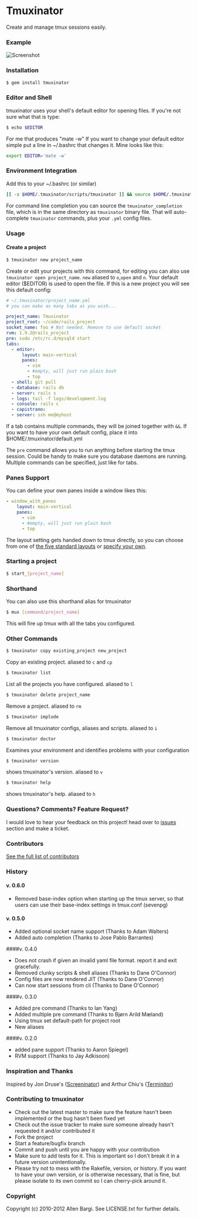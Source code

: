 # Tmuxinator

Create and manage tmux sessions easily.

### Example

![Screenshot](http://f.cl.ly/items/3e3I1l1t3D2U472n1h0h/Screen%20shot%202010-12-10%20at%2010.59.17%20PM.png)

### Installation
``` bash
$ gem install tmuxinator
```
### Editor and Shell

tmuxinator uses your shell's default editor for opening files.  If you're not sure what that is type:

``` bash
$ echo $EDITOR
```
For me that produces "mate -w"
If you want to change your default editor simple put a line in ~/.bashrc that changes it. Mine looks like this:

``` bash
export EDITOR='mate -w'
```

### Environment Integration

Add this to your ~/.bashrc (or similar)

``` bash
[[ -s $HOME/.tmuxinator/scripts/tmuxinator ]] && source $HOME/.tmuxinator/scripts/tmuxinator
```

For command line completion you can source the `tmuxinator_completion` file, which is in the same directory as
`tmuxinator` binary file. That will auto-complete `tmuxinator` commands, plus your `.yml` config files.

### Usage

#### Create a project

``` bash
$ tmuxinator new project_name
```

Create or edit your projects with this command, for editing you can also use `tmuxinator open project_name`. `new` aliased to `o`,`open` and `n`. Your default editor ($EDITOR) is used to open the file. If this is a new project you will see this default config:

``` yaml
# ~/.tmuxinator/project_name.yml
# you can make as many tabs as you wish...

project_name: Tmuxinator
project_root: ~/code/rails_project
socket_name: foo # Not needed. Remove to use default socket
rvm: 1.9.2@rails_project
pre: sudo /etc/rc.d/mysqld start
tabs:
  - editor:
      layout: main-vertical
      panes:
        - vim
        - #empty, will just run plain bash
        - top
  - shell: git pull
  - database: rails db
  - server: rails s
  - logs: tail -f logs/development.log
  - console: rails c
  - capistrano:
  - server: ssh me@myhost
```

If a tab contains multiple commands, they will be joined together with `&&`.
If you want to have your own default config, place it into $HOME/.tmuxinator/default.yml

The `pre` command allows you to run anything before starting the tmux session. Could be handy to make sure you database daemons are running. Multiple commands can be specified, just like for tabs.

### Panes Support
You can define your own panes inside a window likes this:

``` yaml
- window_with_panes
    layout: main-vertical
    panes:
      - vim
      - #empty, will just run plain bash
      - top
```

The layout setting gets handed down to tmux directly, so you can choose from one of [the five standard layouts](http://manpages.ubuntu.com/manpages/precise/en/man1/tmux.1.html#contenttoc6) or [specify your own](http://stackoverflow.com/a/9976282/183537).

### Starting a project
``` bash
$ start_[project_name]
```
### Shorthand

You can also use this shorthand alias for tmuxinator
``` bash
$ mux [command/project_name]
```
This will fire up tmux with all the tabs you configured.

### Other Commands
``` bash
$ tmuxinator copy existing_project new_project
```
Copy an existing project. aliased to `c` and `cp`
``` bash
$ tmuxinator list
```
List all the projects you have configured. aliased to `l`
``` bash
$ tmuxinator delete project_name
```
Remove a project. aliased to `rm`
``` bash
$ tmuxinator implode
```
Remove all tmuxinator configs, aliases and scripts. aliased to `i`
``` bash
$ tmuxinator doctor
```
Examines your environment and identifies problems with your configuration
``` bash
$ tmuxinator version
```
shows tmuxinator's version. aliased to `v`
``` bash
$ tmuxinator help
```
shows tmuxinator's help. aliased to `h`

### Questions? Comments? Feature Request?

I would love to hear your feedback on this project! head over to [issues](https://github.com/aziz/tmuxinator/issues)
section and make a ticket.

### Contributors

[See the full list of contributors](https://github.com/aziz/tmuxinator/contributors)

### History
#### v. 0.6.0
* Removed base-index option when starting up the tmux server, so that users can use their base-index settings in tmux.conf (sevenpg)
 
#### v. 0.5.0
* Added optional socket name support (Thanks to Adam Walters)
* Added auto completion (Thanks to Jose Pablo Barrantes)

####v. 0.4.0
* Does not crash if given an invalid yaml file format. report it and exit gracefully.
* Removed clunky scripts & shell aliases (Thanks to Dane O'Connor)
* Config files are now rendered JIT (Thanks to Dane O'Connor)
* Can now start sessions from cli (Thanks to Dane O'Connor)

####v. 0.3.0
* Added pre command (Thanks to Ian Yang)
* Added multiple pre command (Thanks to Bjørn Arild Mæland)
* Using tmux set default-path for project root
* New aliases

####v. 0.2.0
* added pane support (Thanks to Aaron Spiegel)
* RVM support (Thanks to Jay Adkisoon)

### Inspiration and Thanks

Inspired by Jon Druse's ([Screeninator](https://github.com/jondruse/screeninator)) and Arthur Chiu's ([Terminitor](http://github.com/achiu/terminitor))

### Contributing to tmuxinator

* Check out the latest master to make sure the feature hasn't been implemented or the bug hasn't been fixed yet
* Check out the issue tracker to make sure someone already hasn't requested it and/or contributed it
* Fork the project
* Start a feature/bugfix branch
* Commit and push until you are happy with your contribution
* Make sure to add tests for it. This is important so I don't break it in a future version unintentionally.
* Please try not to mess with the Rakefile, version, or history. If you want to have your own version, or is
  otherwise necessary, that is fine, but please isolate to its own commit so I can cherry-pick around it.

### Copyright

Copyright (c) 2010-2012 Allen Bargi. See LICENSE.txt for further details.
